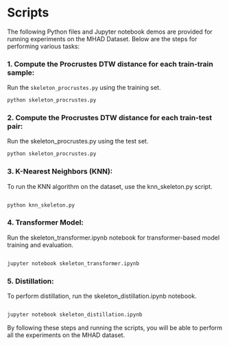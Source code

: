 # Scripts

The following Python files and Jupyter notebook demos are provided for running experiments on the MHAD Dataset. Below are the steps for performing various tasks:

### 1. Compute the Procrustes DTW distance for each **train-train** sample:
Run the `skeleton_procrustes.py` using the training set.

```bash
python skeleton_procrustes.py 
```
### 2. Compute the Procrustes DTW distance for each train-test pair:
Run the skeleton_procrustes.py using the test set.

```bash
python skeleton_procrustes.py
```
### 3. K-Nearest Neighbors (KNN):
To run the KNN algorithm on the dataset, use the knn_skeleton.py script.

```bash

python knn_skeleton.py
```
### 4. Transformer Model:
Run the skeleton_transformer.ipynb notebook for transformer-based model training and evaluation.

```bash

jupyter notebook skeleton_transformer.ipynb
```
### 5. Distillation:
To perform distillation, run the skeleton_distillation.ipynb notebook.

```bash

jupyter notebook skeleton_distillation.ipynb
```
By following these steps and running the scripts, you will be able to perform all the experiments on the MHAD dataset.
